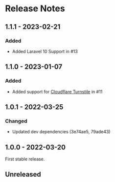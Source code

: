 # Release Notes

## 1.1.1 - 2023-02-21

### Added

- Added Laravel 10 Support in #13

## 1.1.0 - 2023-01-07

### Added

- Added support for [Cloudflare Turnstile](https://www.cloudflare.com/products/turnstile/) in #11

## 1.0.1 - 2022-03-25

### Changed

- Updated dev dependencies (3e74ae5, 79ade43)

## 1.0.0 - 2022-03-20

First stable release.

## Unreleased
